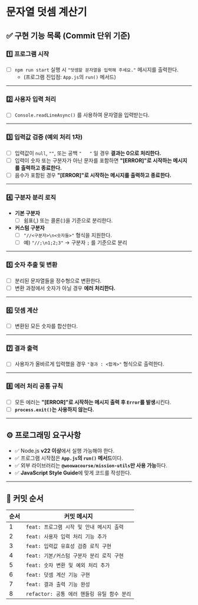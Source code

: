 # 문자열 덧셈 계산기

## ✅ 구현 기능 목록 (Commit 단위 기준)

### 1️⃣ 프로그램 시작
- [ ] `npm run start` 실행 시 `"덧셈할 문자열을 입력해 주세요."` 메시지를 출력한다.  
  - (프로그램 진입점: `App.js`의 `run()` 메서드)

---

### 2️⃣ 사용자 입력 처리
- [ ] `Console.readLineAsync()` 를 사용하여 문자열을 입력받는다.

---

### 3️⃣ 입력값 검증 (예외 처리 1차)
- [ ] 입력값이 `null`, `""`, 또는 공백 `"   "` 일 경우 **결과는 0으로 처리한다.**
- [ ] 입력이 숫자 또는 구분자가 아닌 문자를 포함하면 **"[ERROR]"로 시작하는 메시지를 출력하고 종료한다.**
- [ ] 음수가 포함된 경우 **"[ERROR]"로 시작하는 메시지를 출력하고 종료한다.**

---

### 4️⃣ 구분자 분리 로직
- **기본 구분자**
  - [ ] 쉼표(,) 또는 콜론(:)을 기준으로 분리한다.
- **커스텀 구분자**
  - [ ] `"//<구분자>\n<숫자들>"` 형식을 지원한다.
  - [ ] 예) `"//;\n1;2;3"` → 구분자 `;` 를 기준으로 분리

---

### 5️⃣ 숫자 추출 및 변환
- [ ] 분리된 문자열들을 정수형으로 변환한다.
- [ ] 변환 과정에서 숫자가 아닐 경우 **에러 처리한다.**

---

### 6️⃣ 덧셈 계산
- [ ] 변환된 모든 숫자를 합산한다.

---

### 7️⃣ 결과 출력
- [ ] 사용자가 올바르게 입력했을 경우 `"결과 : <합계>"` 형식으로 출력한다.

---

### 8️⃣ 에러 처리 공통 규칙
- [ ] 모든 에러는 **"[ERROR]"로 시작하는 메시지 출력 후 `Error`를 발생**시킨다.
- [ ] **`process.exit()`는 사용하지 않는다.**

---

## ⚙️ 프로그래밍 요구사항

- ✅ Node.js **v22 이상**에서 실행 가능해야 한다.
- ✅ 프로그램 시작점은 **`App.js`의 `run()` 메서드**이다.
- ✅ 외부 라이브러리는 **`@woowacourse/mission-utils`만 사용 가능**하다.
- ✅ **JavaScript Style Guide**에 맞게 코드를 작성한다.

---

## 📌  커밋 순서

| 순서 | 커밋 메시지 |
|------|------------------|
| 1 | `feat: 프로그램 시작 및 안내 메시지 출력` |
| 2 | `feat: 사용자 입력 처리 기능 추가` |
| 3 | `feat: 입력값 유효성 검증 로직 구현` |
| 4 | `feat: 기본/커스텀 구분자 분리 로직 구현` |
| 5 | `feat: 숫자 변환 및 예외 처리 추가` |
| 6 | `feat: 덧셈 계산 기능 구현` |
| 7 | `feat: 결과 출력 기능 완성` |
| 8 | `refactor: 공통 에러 핸들링 유틸 함수 분리` |
